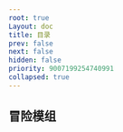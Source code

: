 ```yaml
---
root: true
Layout: doc
title: 目录
prev: false
next: false
hidden: false
priority: 9007199254740991
collapsed: true
---
```


## 冒险模组
